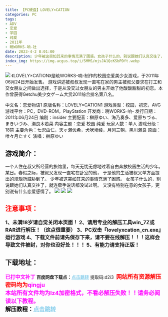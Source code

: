 ```yaml
---
title: 【PC硬盘】LOVELY×CATION
categories: PC
tags:
- ADV
- 恋爱
- 学园
- 纯爱
- 2011年
- 暁WORKS-响-社
date: 2023-4-2 8:01:00
description: 少年被这突如其来的事情充满了困惑。女孩子什么的，别说跟她们认真交往了，就连牵手说话都没试过啊。又没有特别在意的女孩子，更别说有什么恋爱感情了。
index_img: https://img.acgus.top/i/SMMS/mjsJA1QcKSbPDft.webp
---
```

![](https://img.acgus.top/i/SMMS/mjsJA1QcKSbPDft.webp)
《LOVELY×CATION》是暁WORKS-响-制作的校园恋爱美少女游戏，于2011年06月24日开始发售。
游戏讲述被叔叔发现一直宅在家的男主被叔父要求在打工和交女朋友之间做出选择，于是从没交过女朋友的男主开始了他酸酸甜甜的初恋。本作曾获得Getchu美少女ゲーム大赏2011综合排名第八名。

中文名：恋爱物语1
原版名称：LOVELY×CATION1
游戏类型：校园，初恋，AVG
游戏平台：PC，DVD-ROM，PlayStation
开发商：暁WORKS-响-
发行日期：2011年06月24日
编剧：insider
主要配音：榊原ゆい、海乃奏多、爱原ちづる、まきいづみ、瀬良木若菜
内容主题：恋爱 校园 纯爱
玩家人数：单人
游戏分级：18禁
主要角色：七沢由仁，天ヶ瀬优希，犬吠埼绫，月冈三朝，黒川瀬良
原画：唯々月たすく
演唱：榊原ゆい

## 游戏简介：
一个人住在叔父所经营的旅馆里，每天无忧无虑地过着自由奔放校园生活的少年。
某日。春假之际，被叔父发现一直宅在卧室的他，
于是他的生活被叔父单方面提出的规矩所威胁到了。
少年被这突如其来的事情充满了困惑。
女孩子什么的，别说跟她们认真交往了，就连牵手说话都没试过啊。
又没有特别在意的女孩子，更别说有什么恋爱感情了。
![](https://img.acgus.top/i/SMMS/AMIJvtBKaEWlNUs.webp)
![](https://img.acgus.top/i/SMMS/nY3zytRIU2ONuXj.webp)
![](https://img.acgus.top/i/SMMS/TxrRgph9BnJbYHA.webp)







## <font color=#FF0000 >注意事项：</font>
<font size=3><b>1、未满18岁请自觉关闭本页面！
2、请用专业的解压工具win_7Z或RAR进行解压！（这点很重要）
3、PC双击『lovelyxcation_cn.exe』运行游戏
4、下载文件前请先保存下来，请不要在线解压！！！这样会导致文件被封，对你也没好处！！！
5、有能力请支持正版！</b></font>

## 下载地址：
<font color=#FF00FF size=3><b>已打中文补丁</b></font>
<b>百度网盘下载点：</b><a href="https://pan.baidu.com/s/1Bp6jeTKci6ZJPWkRCn-Ojg?pwd=d2i3" style="color: #87CEEB;"><b>点击跳转</b></a> 提取码:d2i3
<a style="padding: 0" href="https://post.qingju.org/AD/"><img style="max-width:100%" src="https://img.acgus.top/i/2024/07/478f689b8021d8d499ab43d21acf137a.gif" alt=""></a>
<b><font color=#FF0000 size=4>网站所有资源解压密码均为</b></font><b><font color=#FF00FF size=4>qingju</font><font color=#FF0000 ></font></b><br><b><font color=#FF00FF size=4>本站所有文件均为lz4加密格式，不看必解压失败！！请务必阅读以下教程。</b></font><br><b><font color=#000 size=4>解压教程：</b><a href="https://post.qingju.org/tutorial/000/" style="color: #87CEEB;"><b>点击跳转</b></a>